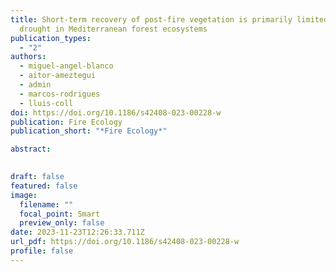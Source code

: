 ```yaml
---
title: Short-term recovery of post-fire vegetation is primarily limited by
  drought in Mediterranean forest ecosystems
publication_types:
  - "2"
authors:
  - miguel-angel-blanco
  - aitor-ameztegui
  - admin
  - marcos-rodrigues
  - lluis-coll
doi: https://doi.org/10.1186/s42408-023-00228-w
publication: Fire Ecology
publication_short: "*Fire Ecology*"

abstract: 

 
draft: false
featured: false
image:
  filename: ""
  focal_point: Smart
  preview_only: false
date: 2023-11-23T12:26:33.711Z
url_pdf: https://doi.org/10.1186/s42408-023-00228-w
profile: false
---
```

